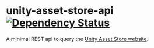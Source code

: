 unity-asset-store-api [![Dependency Status](https://gemnasium.com/Kl0tl/unity-asset-store-api.svg)](https://gemnasium.com/Kl0tl/unity-asset-store-api)
======================

A minimal REST api to query the [Unity Asset Store website](https://www.assetstore.unity3d.com).
